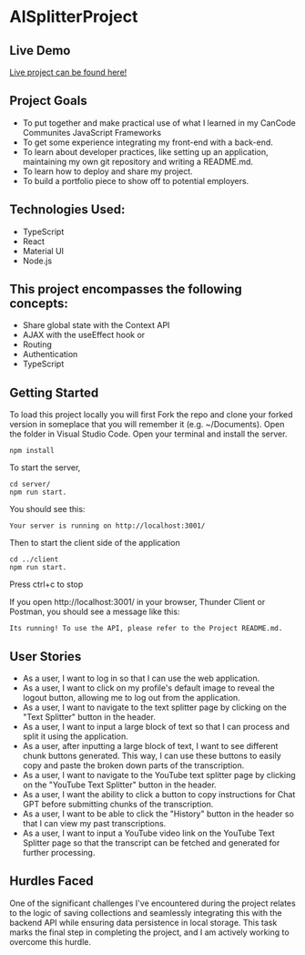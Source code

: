# AISplitterProject


## Live Demo
[Live project can be found here!](https://ariadna-aisplitterproject.onrender.com/)
## Project Goals
- To put together and make practical use of what I learned in my CanCode Communites JavaScript Frameworks
- To get some experience integrating my front-end with a back-end.
- To learn about developer practices, like setting up an application, maintaining my own git repository and writing a README.md.
- To learn how to deploy and share my project.
- To build a portfolio piece to show off to potential employers.

## Technologies Used:
- TypeScript
- React
- Material UI
- Node.js

## This project encompasses the following concepts:

- Share global state with the Context API
- AJAX with the useEffect hook or <Suspense />
- Routing
- Authentication
- TypeScript


## Getting Started
To load this project locally you will first
Fork the repo and clone your forked version in someplace that you will remember it (e.g. ~/Documents). Open the folder in Visual Studio Code. Open your terminal and install the server.
```
npm install
```
To start the server, 

```
cd server/
npm run start.
```
 You should see this:
```
Your server is running on http://localhost:3001/
```
Then to start the client side of the application
```
cd ../client
npm run start.
```
Press ctrl+c to stop

If you open http://localhost:3001/ in your browser, Thunder Client or Postman, you should see a message like this:
```
Its running! To use the API, please refer to the Project README.md.
```


## User Stories
- As a user, I want to log in so that I can use the web application.
- As a user, I want to click on my profile's default image to reveal the logout button, allowing me to log out from the application.
- As a user, I want to navigate to the text splitter page by clicking on the "Text Splitter" button in the header.
- As a user, I want to input a large block of text so that I can process and split it using the application.
- As a user, after inputting a large block of text, I want to see different chunk buttons generated. This way, I can use these buttons to easily copy and paste the broken down parts of the transcription.
- As a user, I want to navigate to the YouTube text splitter page by clicking on the "YouTube Text Splitter" button in the header.
- As a user, I want the ability to click a button to copy instructions for Chat GPT before submitting chunks of the transcription.
- As a user, I want to be able to click the "History" button in the header so that I can view my past transcriptions.
- As a user, I want to input a YouTube video link on the YouTube Text Splitter page so that the transcript can be fetched and generated for further processing.

## Hurdles Faced
One of the significant challenges I've encountered during the project relates to the logic of saving collections and seamlessly integrating this with the backend API while ensuring data persistence in local storage. This task marks the final step in completing the project, and I am actively working to overcome this hurdle.

